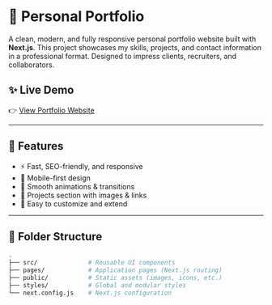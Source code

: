 # 💼 Personal Portfolio

A clean, modern, and fully responsive personal portfolio website built with **Next.js**. This project showcases my skills, projects, and contact information in a professional format. Designed to impress clients, recruiters, and collaborators.

## ✨ Live Demo

👉 [View Portfolio Website](https://farouk-abulrazak.vercel.app/)


---

## 🚀 Features

- ⚡ Fast, SEO-friendly, and responsive
- 📱 Mobile-first design
- 🧩 Smooth animations & transitions
- 📁 Projects section with images & links
- 🧠 Easy to customize and extend

---

## 📁 Folder Structure

```bash
.
├── src/              # Reusable UI components
├── pages/            # Application pages (Next.js routing)
├── public/           # Static assets (images, icons, etc.)
├── styles/           # Global and modular styles
└── next.config.js    # Next.js configuration
